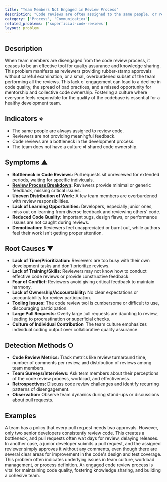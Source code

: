 ```yaml
---
title: "Team Members Not Engaged in Review Process"
description: "Code reviews are often assigned to the same people, or reviewers do not provide meaningful feedback, leading to a bottleneck and reduced quality."
category: ['Process', 'Communication']
related_problems: ['superficial-code-reviews']
layout: problem
---
```


## Description
When team members are disengaged from the code review process, it ceases to be an effective tool for quality assurance and knowledge sharing. This problem manifests as reviewers providing rubber-stamp approvals without careful examination, or a small, overburdened subset of the team performing all the reviews. This lack of engagement can lead to a decline in code quality, the spread of bad practices, and a missed opportunity for mentorship and collective code ownership. Fostering a culture where everyone feels responsible for the quality of the codebase is essential for a healthy development team.

## Indicators ⟡
- The same people are always assigned to review code.
- Reviewers are not providing meaningful feedback.
- Code reviews are a bottleneck in the development process.
- The team does not have a culture of shared code ownership.

## Symptoms ▲

- **Bottleneck in Code Reviews:** Pull requests sit unreviewed for extended periods, waiting for specific individuals.
- **[Review Process Breakdown](review-process-breakdown.md):** Reviewers provide minimal or generic feedback, missing critical issues.
- **Uneven Distribution of Work:** A few team members are overburdened with review responsibilities.
- **Lack of Learning Opportunities:** Developers, especially junior ones, miss out on learning from diverse feedback and reviewing others' code.
- **Reduced Code Quality:** Important bugs, design flaws, or performance issues are not caught during reviews.
- **Demotivation:** Reviewers feel unappreciated or burnt out, while authors feel their work isn't getting proper attention.

## Root Causes ▼

- **Lack of Time/Prioritization:** Reviewers are too busy with their own development tasks and don't prioritize reviews.
- **Lack of Training/Skills:** Reviewers may not know how to conduct effective code reviews or provide constructive feedback.
- **Fear of Conflict:** Reviewers avoid giving critical feedback to maintain harmony.
- **Lack of Ownership/Accountability:** No clear expectations or accountability for review participation.
- **Tooling Issues:** The code review tool is cumbersome or difficult to use, discouraging participation.
- **Large Pull Requests:** Overly large pull requests are daunting to review, leading to procrastination or superficial checks.
- **Culture of Individual Contribution:** The team culture emphasizes individual coding output over collaborative quality assurance.

## Detection Methods ○

- **Code Review Metrics:** Track metrics like review turnaround time, number of comments per review, and distribution of reviews among team members.
- **Team Surveys/Interviews:** Ask team members about their perceptions of the code review process, workload, and effectiveness.
- **Retrospectives:** Discuss code review challenges and identify recurring patterns of disengagement.
- **Observation:** Observe team dynamics during stand-ups or discussions about pull requests.

## Examples
A team has a policy that every pull request needs two approvals. However, only two senior developers consistently review code. This creates a bottleneck, and pull requests often wait days for review, delaying releases. In another case, a junior developer submits a pull request, and the assigned reviewer simply approves it without any comments, even though there are several clear areas for improvement in the code's design and test coverage. This problem often indicates underlying issues in team culture, workload management, or process definition. An engaged code review process is vital for maintaining code quality, fostering knowledge sharing, and building a cohesive team.